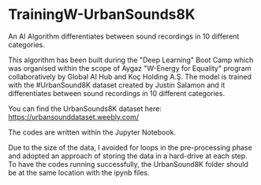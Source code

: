 # TrainingW-UrbanSounds8K
An AI Algorithm differentiates between sound recordings in 10 different categories.

This algorithm has been built during the "Deep Learning" Boot Camp which was organised within the scope of Aygaz "W-Energy for Equality" program collaboratively by Global AI Hub and Koç Holding A.Ş. The model is trained with the #UrbanSound8K dataset created by Justin Salamon and it differentiates between sound recordings in 10 different categories.

You can find the UrbanSounds8K dataset here:
https://urbansounddataset.weebly.com/

The codes are written within the Jupyter Notebook.

Due to the size of the data, I avoided for loops in the pre-processing phase and adopted an approach of storing the data in a hard-drive at each step. To have the codes running successfully, the UrbanSound8K folder should be at the same location with the ipynb files.
